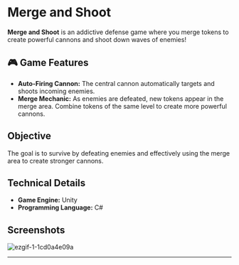 # Merge and Shoot

**Merge and Shoot** is an addictive defense game where you merge tokens to create powerful cannons and shoot down waves of enemies!

## 🎮 Game Features

- **Auto-Firing Cannon:** The central cannon automatically targets and shoots incoming enemies.  
- **Merge Mechanic:** As enemies are defeated, new tokens appear in the merge area. Combine tokens of the same level to create more powerful cannons.

## Objective

The goal is to survive by defeating enemies and effectively using the merge area to create stronger cannons.

## Technical Details  

- **Game Engine:** Unity  
- **Programming Language:** C#  

## Screenshots


![ezgif-1-1cd0a4e09a](https://github.com/user-attachments/assets/16f29c3f-8a0e-45be-a31a-06f3a3328415)

---

